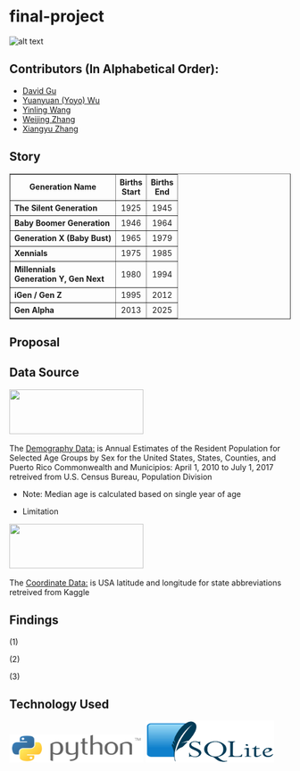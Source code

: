 # final-project

![alt text](https://curiousanalysis.files.wordpress.com/2014/06/millennialsfeatured.jpg)

## Contributors (In Alphabetical Order):

-   [David Gu](https://www.linkedin.com/in/thatmandavid-gu-a0806b5a/)
-   [Yuanyuan (Yoyo) Wu](https://www.linkedin.com/in/yuanyuan-yoyo-wu-442474116/)
-   [Yinling Wang](pending)
-   [Weijing Zhang](https://www.linkedin.com/in/weijing-zhang-100839149/)
-   [Xiangyu Zhang](https://www.linkedin.com/in/xiangyu-zhang-13046b155/)

## Story 

<table class="mobile-table-1" border="1" cellspacing="0" cellpadding="1" align="center">
<tbody>
<tr style="height: 41px;">
<td style="height: 41px;" align="center"><strong>Generation Name</strong></td>
<td style="height: 41px;" align="center"><strong>Births<br />Start</strong></td>
<td style="height: 41px;" align="center"><strong>Births<br />End</strong></td>
</tr>
<tr style="height: 21px;">
<td style="height: 21px;"><strong>The Silent Generation</strong></td>
<td style="height: 21px;" align="center">1925</td>
<td style="height: 21px;" align="center">1945</td>
</tr>
<tr style="height: 21px;">
<td style="height: 21px;"><strong>Baby Boomer Generation</strong></td>
<td style="height: 21px;" align="center">1946</td>
<td style="height: 21px;" align="center">1964</td>
</tr>
<tr style="height: 21px;">
<td style="height: 21px;"><strong>Generation X (Baby Bust)</strong></td>
<td style="height: 21px;" align="center">1965</td>
<td style="height: 21px;" align="center">1979</td>
</tr>
<tr style="height: 21px;">
<td style="height: 21px;"><strong>Xennials<br /></strong></td>
<td style="height: 21px;" align="center">1975</td>
<td style="height: 21px;" align="center">1985</td>
</tr>
<tr style="height: 41px;">
<td style="height: 41px;"><strong>Millennials<br />Generation Y, Gen Next</strong></td>
<td style="height: 41px;" align="center">1980</td>
<td style="height: 41px;" align="center">1994</td>
</tr>
<tr style="height: 21px;">
<td style="height: 21px;"><strong>iGen / Gen Z</strong></td>
<td style="height: 21px;" align="center">1995</td>
<td style="height: 21px;" align="center">2012</td>
</tr>
<tr style="height: 21px;">
<td style="height: 21px;"><strong>Gen Alpha</strong></td>
<td style="height: 21px;" align="center">2013</td>
<td style="height: 21px;" align="center">2025</td>
</tr>
</tbody>
</table>

## Proposal 

## Data Source

<img src="https://www.niss.org/sites/default/files/affiliate_images/census_bureau_logo.png" width="240" height="80"/>

The [Demography Data:](https://factfinder.census.gov/faces/tableservices/jsf/pages/productview.xhtml?src=bkmk/) is Annual Estimates of the Resident Population for Selected Age Groups by Sex for the United States, States, Counties, and Puerto Rico Commonwealth and Municipios: April 1, 2010 to July 1, 2017 retreived from U.S. Census Bureau, Population Division

* Note: Median age is calculated based on single year of age

* Limitation

<img src="https://www.kaggle.com/static/images/logos/kaggle-logo-transparent-300.png" width="240" height="80"/>

The [Coordinate Data:](https://www.kaggle.com/washimahmed/usa-latlong-for-state-abbreviations/) is USA latitude and longitude for state abbreviations retreived from Kaggle

## Findings 

(1)

(2)

(3)

## Technology Used

<img src="https://raw.githubusercontent.com/david880110/tech-logo/master/python%20logo.png" width="240" height="50"/>

<img src="https://raw.githubusercontent.com/david880110/tech-logo/master/sqlite%20logo.png" width="230" height="75"/>

